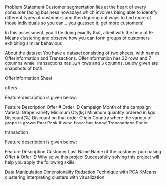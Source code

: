 Problem Statement
Customer segmentation lies at the heart of every consumer facing business nowadays which involves being able to identify different types of customers and then figuring out ways to find more of those individuals so you can… you guessed it, get more customers!

In this assessment, you'll be doing exactly that, albeit with the help of K-Means clustering and observe how you can form groups of customers exhibiting similar behaviour.

About the dataset
You have a dataset consisting of two sheets, with names OfferInformation and Transactions. OfferInformation has 32 rows and 7 columns while Transactions has 324 rows and 3 columns. Below given are snapshots of both:

OfferInformation Sheet

offers

Feature description is given below:

Feature	Description
Offer #	Order ID
Campaign	Month of the campaign
Varietal	Grape variety
Minimum Qty(kg)	Minimum quantity ordered in kgs
Discount(%)	Discount on that order
Origin	Country where the variety of grape is grown
Past Peak	If wine flavor has faded
Transactions Sheet

transaction

Feature description is given below:

Feature	Description
Customer Last Name	Name of the customer purchasing
Offer #	Offer ID
Why solve this project
Successfully solving this project will help you apply the following skills:

Data Manipulation
Dimensionality Reduction Technique with PCA
KMeans clustering
Interpreting clusters with visualization